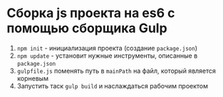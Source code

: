 # Сборка js проекта на es6 с помощью сборщика Gulp

1. `npm init` - инициализация проекта (создание `package.json`)
2. `npm update` - установит нужные инструменты, описанные в `package.json`
3. `gulpfile.js` поменять путь в `mainPath` на файл, который является корневым
4. Запустить таск `gulp build` и наслаждаться рабочим проектом
